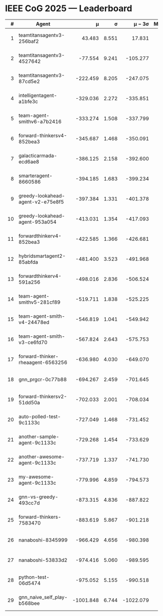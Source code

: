 # IEEE CoG 2025 — Leaderboard

| # | Agent | μ | σ | μ − 3σ | Matches | Updated |
|---:|---|---:|---:|---:|---:|---|
| 1 | teamtitansagentv3-256baf2 | 43.483 | 8.551 | 17.831 | 19796 | 2025-08-24 16:59 |
| 2 | teamtitansagentv3-4527642 | -77.554 | 9.241 | -105.277 | 19430 | 2025-08-24 16:59 |
| 3 | teamtitansagentv3-87cd5e2 | -222.459 | 8.205 | -247.075 | 20466 | 2025-08-24 16:59 |
| 4 | intelligentagent-a1bfe3c | -329.036 | 2.272 | -335.851 | 16431 | 2025-08-24 16:59 |
| 5 | team-agent-smithv6-a7b2416 | -333.274 | 1.508 | -337.799 | 19400 | 2025-08-24 16:59 |
| 6 | forward-thinkersv4-852bea3 | -345.687 | 1.468 | -350.091 | 15570 | 2025-08-24 16:59 |
| 7 | galacticarmada-ecd6ae8 | -386.125 | 2.158 | -392.600 | 18160 | 2025-08-24 16:59 |
| 8 | smarteragent-8660586 | -394.185 | 1.683 | -399.234 | 16247 | 2025-08-24 16:59 |
| 9 | greedy-lookahead-agent-v2-e75e8f5 | -397.384 | 1.331 | -401.378 | 19890 | 2025-08-24 16:59 |
| 10 | greedy-lookahead-agent-953a054 | -413.031 | 1.354 | -417.093 | 18090 | 2025-08-24 16:59 |
| 11 | forwardthinkerv4-852bea3 | -422.585 | 1.366 | -426.681 | 16002 | 2025-08-24 16:59 |
| 12 | hybridsmartagent2-85abfda | -481.400 | 3.523 | -491.968 | 16158 | 2025-08-24 16:59 |
| 13 | forwardthinkerv4-591a256 | -498.016 | 2.836 | -506.524 | 16000 | 2025-08-24 16:59 |
| 14 | team-agent-smithv5-281cf89 | -519.711 | 1.838 | -525.225 | 18860 | 2025-08-24 16:59 |
| 15 | team-agent-smith-v4-24478ed | -546.819 | 1.041 | -549.942 | 19556 | 2025-08-24 16:59 |
| 16 | team-agent-smith-v3-ce6fd70 | -567.824 | 2.643 | -575.753 | 20156 | 2025-08-24 16:59 |
| 17 | forward-thinker-rheaagent-6563256 | -636.980 | 4.030 | -649.070 | 18308 | 2025-08-24 16:59 |
| 18 | gnn_prgcr-0c77b88 | -694.267 | 2.459 | -701.645 | 17100 | 2025-08-24 16:59 |
| 19 | forward-thinkersv2-51dd50a | -702.033 | 2.001 | -708.034 | 18768 | 2025-08-24 16:59 |
| 20 | auto-polled-test-9c1133c | -727.049 | 1.468 | -731.452 | 20040 | 2025-08-24 16:59 |
| 21 | another-sample-agent-9c1133c | -729.268 | 1.454 | -733.629 | 19400 | 2025-08-24 16:59 |
| 22 | another-awesome-agent-9c1133c | -737.719 | 1.337 | -741.730 | 20800 | 2025-08-24 16:59 |
| 23 | my-awesome-agent-9c1133c | -779.996 | 4.859 | -794.573 | 19440 | 2025-08-24 16:59 |
| 24 | gnn-vs-greedy-493cc7d | -873.315 | 4.836 | -887.822 | 15140 | 2025-08-24 16:59 |
| 25 | forward-thinkers-7583470 | -883.619 | 5.867 | -901.218 | 18000 | 2025-08-24 16:59 |
| 26 | nanaboshi-8345999 | -966.429 | 4.656 | -980.398 | 15770 | 2025-08-24 16:59 |
| 27 | nanaboshi-53833d2 | -974.416 | 5.060 | -989.595 | 15140 | 2025-08-24 16:59 |
| 28 | python-test-06d5474 | -975.052 | 5.155 | -990.518 | 15550 | 2025-08-24 16:59 |
| 29 | gnn_naive_self_play-b568bee | -1001.848 | 6.744 | -1022.079 | 15500 | 2025-08-24 16:59 |
